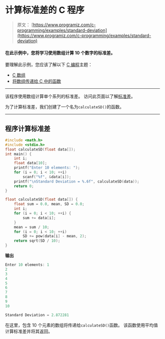 # 计算标准差的 C 程序

> 原文： [https://www.programiz.com/c-programming/examples/standard-deviation](https://www.programiz.com/c-programming/examples/standard-deviation)

#### 在此示例中，您将学习使用数组计算 10 个数字的标准差。

要理解此示例，您应该了解以下 [C 编程](/c-programming "C tutorial")主题：

*   [C 数组](/c-programming/c-arrays)
*   [将数组传递给 C 中的函数](/c-programming/c-arrays-functions)

* * *

该程序使用数组计算单个系列的标准差。 访问此页面以了解[标准差](https://www.mathsisfun.com/data/standard-deviation.html)。

为了计算标准差，我们创建了一个名为`calculateSD()`的函数。

* * *

## 程序计算标准差

```c
#include <math.h>
#include <stdio.h>
float calculateSD(float data[]);
int main() {
    int i;
    float data[10];
    printf("Enter 10 elements: ");
    for (i = 0; i < 10; ++i)
        scanf("%f", &data[i]);
    printf("\nStandard Deviation = %.6f", calculateSD(data));
    return 0;
}

float calculateSD(float data[]) {
    float sum = 0.0, mean, SD = 0.0;
    int i;
    for (i = 0; i < 10; ++i) {
        sum += data[i];
    }
    mean = sum / 10;
    for (i = 0; i < 10; ++i)
        SD += pow(data[i] - mean, 2);
    return sqrt(SD / 10);
} 
```

**输出**

```c
Enter 10 elements: 1
2
3
4
5
6
7
8
9
10

Standard Deviation = 2.872281 
```

在这里，包含 10 个元素的数组将传递给`calculateSD()`函数。 该函数使用平均值计算标准差并将其返回。